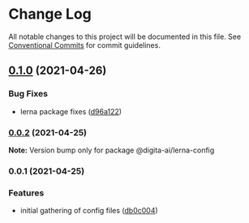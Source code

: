 # Change Log

All notable changes to this project will be documented in this file.
See [Conventional Commits](https://conventionalcommits.org) for commit guidelines.

## [0.1.0](https://github.com/digita-ai/dgt-config/compare/v0.0.2...v0.1.0) (2021-04-26)


### **Bug Fixes**

* lerna package fixes ([d96a122](https://github.com/digita-ai/dgt-config/commit/d96a122b1e686766eeebb9996336d39eabdee21b))



### [0.0.2](https://github.com/digita-ai/dgt-config/compare/v0.0.1...v0.0.2) (2021-04-25)

**Note:** Version bump only for package @digita-ai/lerna-config





### 0.0.1 (2021-04-25)


### **Features**

* initial gathering of config files ([db0c004](https://github.com/digita-ai/dgt-config/commit/db0c004a8803adbc2ec830165855630d971af4b9))
